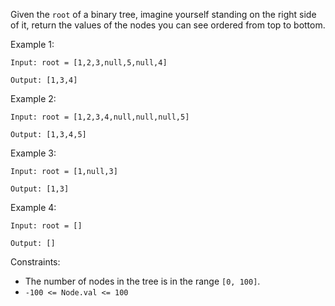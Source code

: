 Given the `root` of a binary tree, imagine yourself standing on the right side of it, return the values of the nodes you can see ordered from top to bottom.

Example 1:

```
Input: root = [1,2,3,null,5,null,4]

Output: [1,3,4]
```

Example 2:

```
Input: root = [1,2,3,4,null,null,null,5]

Output: [1,3,4,5]
```

Example 3:

```
Input: root = [1,null,3]

Output: [1,3]
```

Example 4:

```
Input: root = []

Output: []
```

Constraints:

- The number of nodes in the tree is in the range `[0, 100]`.
- `-100 <= Node.val <= 100`
